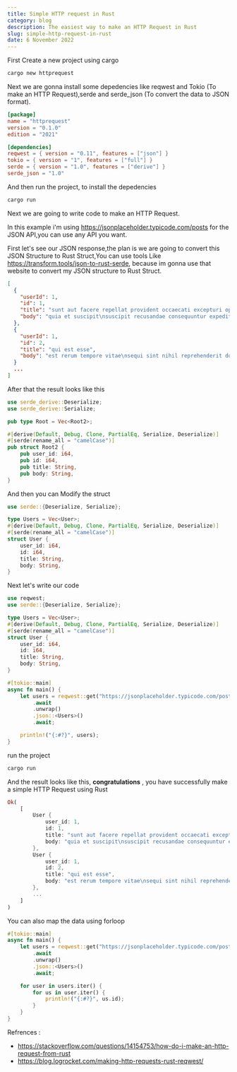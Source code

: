 ```yaml
---
title: Simple HTTP request in Rust 
category: blog
description: The easiest way to make an HTTP Request in Rust
slug: simple-http-request-in-rust 
date: 6 November 2022
---
```


First Create a new project using cargo
```bash
cargo new httprequest
```
Next we are gonna install some depedencies like reqwest and Tokio (To make an HTTP Request),serde and serde_json (To convert the data to JSON format).
```toml
[package]
name = "httprequest"
version = "0.1.0"
edition = "2021"

[dependencies]
reqwest = { version = "0.11", features = ["json"] }
tokio = { version = "1", features = ["full"] }
serde = { version = "1.0", features = ["derive"] }
serde_json = "1.0"
```
And then run the project, to install the depedencies
```bash
cargo run
```
Next we are going to write code to make an HTTP Request.

In this example i'm using https://jsonplaceholder.typicode.com/posts for the JSON API,you can use any API you want.

First let's see our JSON response,the plan is we are going to convert this JSON Structure to Rust Struct,You can use tools Like https://transform.tools/json-to-rust-serde, because im gonna use that website to convert my JSON structure to Rust Struct.
```json
[
  {
    "userId": 1,
    "id": 1,
    "title": "sunt aut facere repellat provident occaecati excepturi optio reprehenderit",
    "body": "quia et suscipit\nsuscipit recusandae consequuntur expedita et cum\nreprehenderit molestiae ut ut quas totam\nnostrum rerum est autem sunt rem eveniet architecto"
  },
  {
    "userId": 1,
    "id": 2,
    "title": "qui est esse",
    "body": "est rerum tempore vitae\nsequi sint nihil reprehenderit dolor beatae ea dolores neque\nfugiat blanditiis voluptate porro vel nihil molestiae ut reiciendis\nqui aperiam non debitis possimus qui neque nisi nulla"
  }
  ...
]
```

After that the result looks like this
```rust
use serde_derive::Deserialize;
use serde_derive::Serialize;

pub type Root = Vec<Root2>;

#[derive(Default, Debug, Clone, PartialEq, Serialize, Deserialize)]
#[serde(rename_all = "camelCase")]
pub struct Root2 {
    pub user_id: i64,
    pub id: i64,
    pub title: String,
    pub body: String,
}

```
And then you can Modify the struct
```rust
use serde::{Deserialize, Serialize};

type Users = Vec<User>;
#[derive(Default, Debug, Clone, PartialEq, Serialize, Deserialize)]
#[serde(rename_all = "camelCase")]
struct User {
    user_id: i64,
    id: i64,
    title: String,
    body: String,
}
```

Next let's write our code
```rust
use reqwest;
use serde::{Deserialize, Serialize};

type Users = Vec<User>;
#[derive(Default, Debug, Clone, PartialEq, Serialize, Deserialize)]
#[serde(rename_all = "camelCase")]
struct User {
    user_id: i64,
    id: i64,
    title: String,
    body: String,
}

#[tokio::main]
async fn main() {
    let users = reqwest::get("https://jsonplaceholder.typicode.com/posts")
        .await
        .unwrap()
        .json::<Users>()
        .await;

    println!("{:#?}", users);
}

```
run the project 
```bash
cargo run
```

And the result looks like this, **congratulations** , you have successfully make a simple HTTP Request using Rust
```rust
Ok(
    [
        User {
            user_id: 1,
            id: 1,
            title: "sunt aut facere repellat provident occaecati excepturi optio reprehenderit",
            body: "quia et suscipit\nsuscipit recusandae consequuntur expedita et cum\nreprehenderit molestiae ut ut quas totam\nnostrum rerum est autem sunt rem eveniet architecto",
        },
        User {
            user_id: 1,
            id: 2,
            title: "qui est esse",
            body: "est rerum tempore vitae\nsequi sint nihil reprehenderit dolor beatae ea dolores neque\nfugiat blanditiis voluptate porro vel nihil molestiae ut reiciendis\nqui aperiam non debitis possimus qui neque nisi nulla",
        },
        ...
    ]
)

```
You can also map the data using forloop
```rust
#[tokio::main]
async fn main() {
    let users = reqwest::get("https://jsonplaceholder.typicode.com/posts")
        .await
        .unwrap()
        .json::<Users>()
        .await;

    for user in users.iter() {
        for us in user.iter() {
            println!("{:#?}", us.id);
        }
    }
}

```

Refrences :
- https://stackoverflow.com/questions/14154753/how-do-i-make-an-http-request-from-rust
- https://blog.logrocket.com/making-http-requests-rust-reqwest/